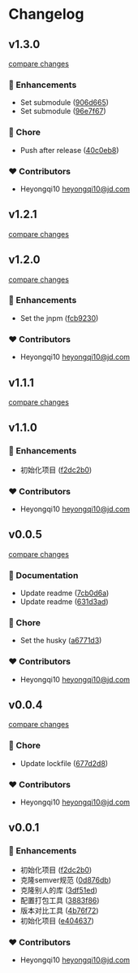 # Changelog

## v1.3.0

[compare changes](https://github.com/holyfata/compare-version/compare/v1.2.1...v1.3.0)

### 🚀 Enhancements

- Set submodule ([906d665](https://github.com/holyfata/compare-version/commit/906d665))
- Set submodule ([96e7f67](https://github.com/holyfata/compare-version/commit/96e7f67))

### 🏡 Chore

- Push after release ([40c0eb8](https://github.com/holyfata/compare-version/commit/40c0eb8))

### ❤️ Contributors

- Heyongqi10 <heyongqi10@jd.com>

## v1.2.1

[compare changes](https://github.com/holyfata/compare-version/compare/v1.2.0...v1.2.1)

## v1.2.0

[compare changes](https://github.com/holyfata/compare-version/compare/v1.1.0...v1.2.0)

### 🚀 Enhancements

- Set the jnpm ([fcb9230](https://github.com/holyfata/compare-version/commit/fcb9230))

### ❤️ Contributors

- Heyongqi10 <heyongqi10@jd.com>

## v1.1.1

[compare changes](https://github.com/holyfata/compare-version/compare/v1.1.0...v1.1.1)

## v1.1.0

### 🚀 Enhancements

- 初始化项目 ([f2dc2b0](https://github.com/holyfata/compare-version/commit/f2dc2b0))

### ❤️ Contributors

- Heyongqi10 <heyongqi10@jd.com>

## v0.0.5

[compare changes](https://github.com/holyfata/compare-version/compare/v0.0.4...v0.0.5)

### 📖 Documentation

- Update readme ([7cb0d6a](https://github.com/holyfata/compare-version/commit/7cb0d6a))
- Update readme ([631d3ad](https://github.com/holyfata/compare-version/commit/631d3ad))

### 🏡 Chore

- Set the husky ([a6771d3](https://github.com/holyfata/compare-version/commit/a6771d3))

### ❤️ Contributors

- Heyongqi10 <heyongqi10@jd.com>

## v0.0.4

[compare changes](https://github.com/holyfata/compare-version/compare/v0.0.1...v0.0.4)

### 🏡 Chore

- Update lockfile ([677d2d8](https://github.com/holyfata/compare-version/commit/677d2d8))

### ❤️ Contributors

- Heyongqi10 <heyongqi10@jd.com>

## v0.0.1

### 🚀 Enhancements

- 初始化项目 ([f2dc2b0](https://github.com/holyfata/compare-version/commit/f2dc2b0))
- 克隆semver规范 ([0d876db](https://github.com/holyfata/compare-version/commit/0d876db))
- 克隆别人的库 ([3df51ed](https://github.com/holyfata/compare-version/commit/3df51ed))
- 配置打包工具 ([3883f86](https://github.com/holyfata/compare-version/commit/3883f86))
- 版本对比工具 ([4b76f72](https://github.com/holyfata/compare-version/commit/4b76f72))
- 初始化项目 ([e404637](https://github.com/holyfata/compare-version/commit/e404637))

### ❤️ Contributors

- Heyongqi10 <heyongqi10@jd.com>
